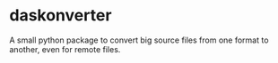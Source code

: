 # daskonverter

A small python package to convert big source files from one format to another, even for remote files.
